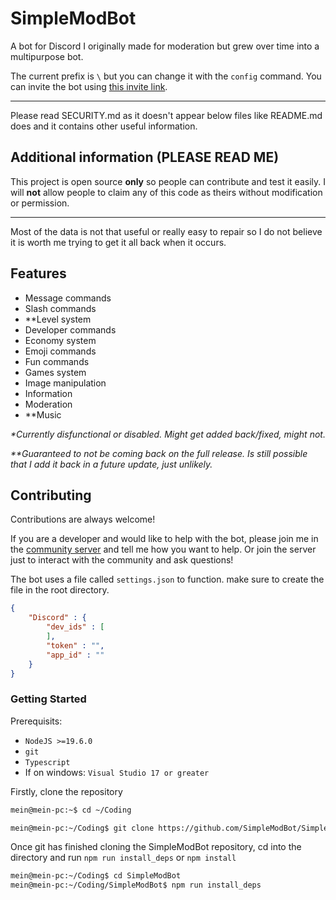 # SimpleModBot

A bot for Discord I originally made for moderation but grew over time into a multipurpose bot.

The current prefix is `\` but you can change it with the `config` command. You can invite the bot using [this invite link](https://discord.com/oauth2/authorize?client_id=911112976793215006&permissions=8&scope=bot%20applications.commands).

---

Please read SECURITY.md as it doesn't appear below files like README.md does and it contains other useful information.

## Additional information (PLEASE READ ME)

This project is open source **only** so people can contribute and test it easily. I will **not** allow people to claim any of this code as theirs without modification or permission.

---

Most of the data is not that useful or really easy to repair so I do not believe it is worth me trying to get it all back when it occurs.

## Features

- Message commands
- Slash commands
- **Level system
- Developer commands
- Economy system
- Emoji commands
- Fun commands
- Games system
- Image manipulation
- Information
- Moderation
- **Music

*\*Currently disfunctional or disabled. Might get added back/fixed, might not.*

*\*\*Guaranteed to not be coming back on the full release. Is still possible that I add it back in a future update, just unlikely.*

## Contributing

Contributions are always welcome!

If you are a developer and would like to help with the bot, please join me in the [community server](https://discord.gg/49KeKwXc8g) and tell me how you want to help. Or join the server just to interact with the community and ask questions!

The bot uses a file called `settings.json` to function. make sure to create the file in the root directory.

```json
{
    "Discord" : {
        "dev_ids" : [
        ],
        "token" : "",
        "app_id" : ""
    }
}
```

### Getting Started

Prerequisits:

* `NodeJS >=19.6.0`
* `git`
* `Typescript`
* If on windows: `Visual Studio 17 or greater`

Firstly, clone the repository

```bash
mein@mein-pc:~$ cd ~/Coding

mein@mein-pc:~/Coding$ git clone https://github.com/SimpleModBot/SimpleModBot.git
```
Once git has finished cloning the SimpleModBot repository, cd into the directory and run `npm run install_deps` or `npm install`

```bash
mein@mein-pc:~/Coding$ cd SimpleModBot
mein@mein-pc:~/Coding/SimpleModBot$ npm run install_deps
```

